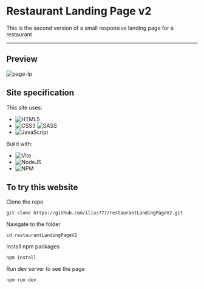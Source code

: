 # Restaurant Landing Page v2

This is the second version of a small responsive landing page for a restaurant

<hr>

## Preview

![page-lp](https://github.com/ilias777/restaurantLandingPageV2/assets/39212564/ea103de6-0795-4d6a-a455-968bc59cfc97)

## Site specification

This site uses:
* ![HTML5](https://img.shields.io/badge/html5-%23E34F26.svg?style=for-the-badge&logo=html5&logoColor=white)
* ![CSS3](https://img.shields.io/badge/css3-%231572B6.svg?style=for-the-badge&logo=css3&logoColor=white) ![SASS](https://img.shields.io/badge/SASS-hotpink.svg?style=for-the-badge&logo=SASS&logoColor=white)
* ![JavaScript](https://img.shields.io/badge/javascript-%23323330.svg?style=for-the-badge&logo=javascript&logoColor=%23F7DF1E)

Build with:
* ![Vite](https://img.shields.io/badge/vite-%23646CFF.svg?style=for-the-badge&logo=vite&logoColor=white)
* ![NodeJS](https://img.shields.io/badge/node.js-6DA55F?style=for-the-badge&logo=node.js&logoColor=white)
* ![NPM](https://img.shields.io/badge/NPM-%23CB3837.svg?style=for-the-badge&logo=npm&logoColor=white)

## To try this website

Clone the repo
```shell
git clone https://github.com/ilias777/restaurantLandingPageV2.git
```

Navigate to the folder
```shell
cd restaurantLandingPageV2
```

Install npm packages
```shell
npm install
```

Run dev server to see the page
```
npm run dev
```
